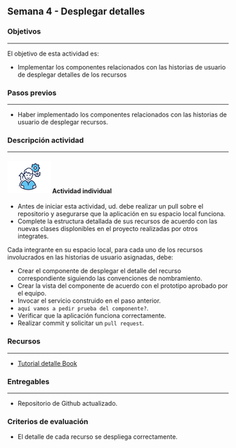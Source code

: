 ## Semana 4 - Desplegar detalles

### Objetivos

---

El objetivo de esta actividad es:

- Implementar los componentes relacionados con las historias de usuario de desplegar detalles de los recursos

### Pasos previos

---

- Haber implementado los componentes relacionados con las historias de usuario de desplegar recursos.

### Descripción actividad

---

#### ![](./../../assets/images/individuo.png) Actividad individual

- Antes de iniciar esta actividad, ud. debe realizar un pull sobre el repositorio y
  asegurarse que la aplicación en su espacio local funciona.
- Complete la estructura detallada de sus recursos de acuerdo con las nuevas clases displonibles en el proyecto realizadas por otros integrates.

Cada integrante en su espacio local, para cada uno de los recursos involucrados en las historias de usuario asignadas, debe:

- Crear el componente de desplegar el detalle del recurso correspondiente siguiendo las convenciones de nombramiento.
- Crear la vista del componente de acuerdo con el prototipo aprobado por el equipo.
- Invocar el servicio construido en el paso anterior.
- `aquí vamos a pedir prueba del componente?`.
- Verificar que la aplicación funciona correctamente.
- Realizar commit y solicitar un `pull request`.

### Recursos

---

- [Tutorial detalle Book](https://misovirtual.virtual.uniandes.edu.co/codelabs/angular-books-listar-detalle/#0)

### Entregables

---

- Repositorio de Github actualizado.

### Criterios de evaluación

- El detalle de cada recurso se despliega correctamente.
